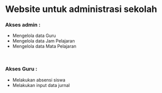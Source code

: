 <h1>Website untuk administrasi sekolah</h1>

<h3>Akses admin : </h3>
<ul>
	<li>Mengelola data Guru</li>
	<li>Mengelola data Jam Pelajaran</li>
	<li>Mengelola data Mata Pelajaran</li>
</ul>
<br>

<h3>Akses Guru : </h3>
<ul>
	<li>Melakukan absensi siswa</li>
	<li>Melakukan input data jurnal</li>
</ul>
